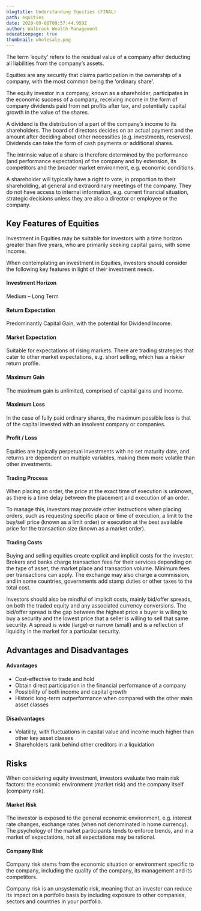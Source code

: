 ```yaml
---
blogtitle: Understanding Equities (FINAL)
path: equities
date: 2020-09-08T09:57:44.959Z
author: Walbrook Wealth Management
educationpage: true
thumbnail: wholesale.png
---
```

The term ‘equity’ refers to the residual value of a company after deducting all liabilities from the company’s assets.

Equities are any security that claims participation in the ownership of a company, with the most common being the ‘ordinary share’.

The equity investor in a company, known as a shareholder, participates in the economic success of a company, receiving income in the form of company dividends paid from net profits after tax, and potentially capital growth in the value of the shares.

A dividend is the distribution of a part of the company’s income to its shareholders. The board of directors decides on an actual payment and the amount after deciding about other necessities (e.g. investments, reserves). Dividends can take the form of cash payments or additional shares.

The intrinsic value of a share is therefore determined by the performance (and performance expectation) of the company and by extension, its competitors and the broader market environment, e.g. economic conditions.

A shareholder will typically have a right to vote, in proportion to their shareholding, at general and extraordinary meetings of the company. They do not have access to internal information, e.g. current financial situation, strategic decisions unless they are also a director or employee or the company.

## **Key Features of Equities**

Investment in Equities may be suitable for investors with a time horizon greater than five years, who are primarily seeking capital gains, with some income.

When contemplating an investment in Equities, investors should consider the following key features in light of their investment needs.

#### **Investment Horizon**

Medium – Long Term

#### **Return Expectation**

Predominantly Capital Gain, with the potential for Dividend Income.

#### **Market Expectation**

Suitable for expectations of rising markets. There are trading strategies that cater to other market expectations, e.g. short selling, which has a riskier return profile.

#### **Maximum Gain**

The maximum gain is unlimited, comprised of capital gains and income.

#### **Maximum Loss**

In the case of fully paid ordinary shares, the maximum possible loss is that of the capital invested with an insolvent company or companies.

#### **Profit / Loss**

Equities are typically perpetual investments with no set maturity date, and returns are dependent on multiple variables, making them more volatile than other investments.

#### **Trading Process**

When placing an order, the price at the exact time of execution is unknown, as there is a time delay between the placement and execution of an order.

To manage this, investors may provide other instructions when placing orders, such as requesting specific place or time of execution, a limit to the buy/sell price (known as a limit order) or execution at the best available price for the transaction size (known as a market order).

#### **Trading Costs**

Buying and selling equities create explicit and implicit costs for the investor. Brokers and banks charge transaction fees for their services depending on the type of asset, the market place and transaction volume. Minimum fees per transactions can apply. The exchange may also charge a commission, and in some countries, governments add stamp duties or other taxes to the total cost.

Investors should also be mindful of implicit costs, mainly bid/offer spreads, on both the traded equity and any associated currency conversions. The bid/offer spread is the gap between the highest price a buyer is willing to buy a security and the lowest price that a seller is willing to sell that same security. A spread is wide (large) or narrow (small) and is a reflection of liquidity in the market for a particular security.

## Advantages and Disadvantages

#### **Advantages**

* Cost-effective to trade and hold
* Obtain direct participation in the financial performance of a company
* Possibility of both income and capital growth
* Historic long-term outperformance when compared with the other main asset classes

#### **Disadvantages**

* Volatility, with fluctuations in capital value and income much higher than other key asset classes
* Shareholders rank behind other creditors in a liquidation

## **Risks**

When considering equity investment, investors evaluate two main risk factors: the economic environment (market risk) and the company itself (company risk).

#### **Market Risk**

The investor is exposed to the general economic environment, e.g. interest rate changes, exchange rates (when not denominated in home currency). The psychology of the market participants tends to enforce trends, and in a market of expectations, not all expectations may be rational.

#### **Company Risk**

Company risk stems from the economic situation or environment specific to the company, including the quality of the company, its management and its competitors.

Company risk is an unsystematic risk, meaning that an investor can reduce its impact on a portfolio basis by including exposure to other companies, sectors and countries in your portfolio.